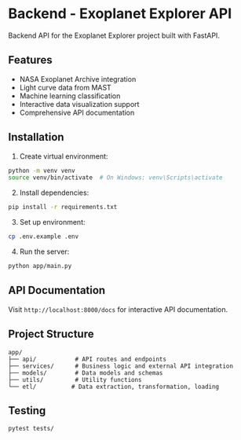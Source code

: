 # Backend - Exoplanet Explorer API

Backend API for the Exoplanet Explorer project built with FastAPI.

## Features

- NASA Exoplanet Archive integration
- Light curve data from MAST
- Machine learning classification
- Interactive data visualization support
- Comprehensive API documentation

## Installation

1. Create virtual environment:
```bash
python -m venv venv
source venv/bin/activate  # On Windows: venv\Scripts\activate
```

2. Install dependencies:
```bash
pip install -r requirements.txt
```

3. Set up environment:
```bash
cp .env.example .env
```

4. Run the server:
```bash
python app/main.py
```

## API Documentation

Visit `http://localhost:8000/docs` for interactive API documentation.

## Project Structure

```
app/
├── api/           # API routes and endpoints
├── services/      # Business logic and external API integration
├── models/        # Data models and schemas
├── utils/         # Utility functions
└── etl/          # Data extraction, transformation, loading
```

## Testing

```bash
pytest tests/
```
